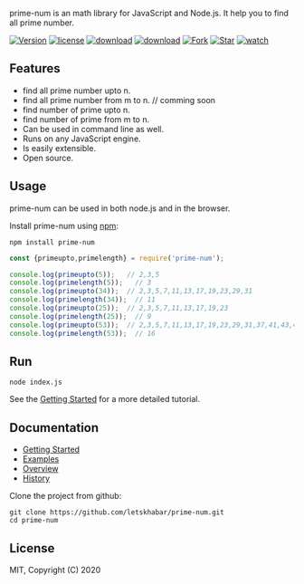 
prime-num is an math library for JavaScript and Node.js. It help you to find all prime number.

[![Version](https://img.shields.io/npm/v/prime-num)](https://www.npmjs.com/package/prime-num)
[![license](https://img.shields.io/npm/l/prime-num)](https://www.npmjs.com/package/prime-num)
[![download](https://img.shields.io/npm/dw/prime-num)](https://www.npmjs.com/package/prime-num)
[![download](https://img.shields.io/npm/dt/prime-num)](https://www.npmjs.com/package/prime-num)
[![Fork](https://img.shields.io/github/forks/letskhabar/prime-num?label=fork&style=social)](https://github.com/letskhabar/prime-num/fork)
[![Star](https://img.shields.io/github/stars/letskhabar/prime-num?style=social)](https://github.com/letskhabar/prime-num/stargazers)
[![watch](https://img.shields.io/github/watchers/letskhabar/prime-num?style=social)](https://github.com/letskhabar/prime-num/watchers)


## Features

- find all prime number upto n.
- find all prime number from m to n.  // comming soon
- find number of prime upto n.
- find number of prime from m to n.
- Can be used in command line as well.
- Runs on any JavaScript engine.
- Is easily extensible.
- Open source.

## Usage

prime-num can be used in both node.js and in the browser.

Install prime-num using [npm](https://www.npmjs.com/package/prime-num):

    npm install prime-num


```js
const {primeupto,primelength} = require('prime-num');

console.log(primeupto(5));   // 2,3,5
console.log(primelength(5));   // 3
console.log(primeupto(34));  // 2,3,5,7,11,13,17,19,23,29,31
console.log(primelength(34));  // 11
console.log(primeupto(25));  // 2,3,5,7,11,13,17,19,23
console.log(primelength(25));  // 9
console.log(primeupto(53));  // 2,3,5,7,11,13,17,19,23,29,31,37,41,43,47,53
console.log(primelength(53));  // 16

```

## Run

```
node index.js
```

See the [Getting Started](https://github.com/letskhabar/prime-num) for a more detailed tutorial.


## Documentation

- [Getting Started](https://github.com/letskhabar/prime-num)
- [Examples](#)
- [Overview](https://github.com/letskhabar/prime-num)
- [History](#)



Clone the project from github:

    git clone https://github.com/letskhabar/prime-num.git
    cd prime-num





## License
MIT,  Copyright (C) 2020